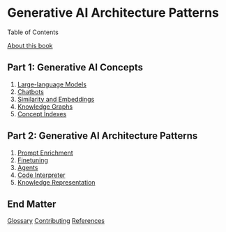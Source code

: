 # Generative AI Architecture Patterns

Table of Contents

[About this book](about.md)

## Part 1: Generative AI Concepts

<!-- copy this list from concepts/index.md and add the concepts/ path -->
1. [Large-language Models](concepts/large-language-models.md)
2. [Chatbots](concepts/chatbots.md)
3. [Similarity and Embeddings](concepts/embeddings.md)
4. [Knowledge Graphs](concepts//knowledge-graph.md)
5. [Concept Indexes](concepts/concept-index.md)

## Part 2: Generative AI Architecture Patterns

<!-- copy this list from patterns/index.md -->
1. [Prompt Enrichment](patterns/prompt-enrichment.md)
2. [Finetuning](patterns/finetuning.md)
3. [Agents](patterns/agents.md)
4. [Code Interpreter](patterns/code-interpreter.md)
5. [Knowledge Representation](patterns/knowledge-representation.md)

## End Matter

[Glossary](glossary.md)
[Contributing](contributing.md)
[References](references.md)

